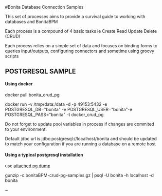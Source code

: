 #Bonita Database Connection Samples

This set of processes aims to provide a survival guide to working with databases and BonitaBPM

Each process is a compound of 4 basic tasks ie Create Read Update Delete (CRUD)

Each process relies on a simple set of data and focuses on binding forms to queries input/outputs, configuring connectors and sometime using groovy scripts


## POSTGRESQL SAMPLE

#### Using docker

docker pull bonita_crud_pg

docker run -v /tmp/data:/data -d -p 49153:5432 -e POSTGRESQL_DB="bonita"  -e POSTGRESQL_USER="bonita"-e POSTGRESQL_PASS="bonita"  -t docker_crud_pg 


Do not forget to update pool variables in process if changes are commited to your environment.

Default jdbc url is jdbc:postgresql://localhost/bonita and should be updated to match your configuration if you are running a database on a remote host

#### Using a typical postgresql installation

use [attached pg dump](bonitaBPM-crud-pg-samples.gz)

gunzip -c bonitaBPM-crud-pg-samples.gz | psql -U bonita -h localhost -d bonita

~                                 

